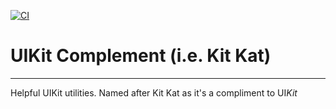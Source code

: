 [![CI](https://github.com/lolay/kat-swift/workflows/CI/badge.svg)](https://github.com/lolay/kat-swift/actions)<br/>
# UIKit Complement (i.e. Kit Kat)
---
Helpful UIKit utilities. Named after Kit Kat as it's a compliment to UI*Kit*
